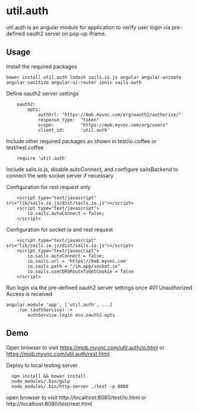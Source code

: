 # util.auth
util.auth is an angular module for application to verify user login via pre-defined oauth2 server on pop-up iframe. 

## Usage
Install the required packages
```
bower install util.auth lodash sails.io.js angular angular-animate angular-sanitize angular-ui-router ionic sails-auth
```

Define oauth2 server settings 
```
	oauth2:
		opts:
			authUrl: "https://mob.myvnc.com/org/oauth2/authorize/"
			response_type:	"token"
			scope:			"https://mob.myvnc.com/org/users"
			client_id:		'util.auth'
```

Include other required packages as shown in test/io.coffee or test/rest.coffee
```
	require 'util.auth'
```

Include sails.io.js, disable autoConnect, and configure sailsBackend to connect the web socket server if necessary

Configuration for rest request only
```
	<script type="text/javascript" src="lib/sails.io.js/dist/sails.io.js"></script>
	<script type="text/javascript">
		io.sails.autoConnect = false;
	</script>
```

Configuration for socket io and rest request
```
	<script type="text/javascript" src="lib/sails.io.js/dist/sails.io.js"></script>
	<script type="text/javascript">
		io.sails.autoConnect = false;
		io.sails.url = 'https://mob.myvnc.com'
		io.sails.path = "/im.app/socket.io"
		io.sails.useCORSRouteToGetCookie = false
	</script>
```

Run login via the pre-defined oauth2 server settings once 401 Unauthorized Access is received 
```
angular.module 'app', ['util.auth', ...]
	.run (authService) ->
		authService.login env.oauth2.opts
```

## Demo
Open browser to visit https://mob.myvnc.com/util.auth/io.html or https://mob.myvnc.com/util.auth/rest.html.

Deploy to local testing server
```
  npm install && bower install
  node_modules/.bin/gulp
  node_modules/.bin/http-server ./test -p 8080
```
open browser to visit http://localhost:8080/test/io.html or http://localhost:8080/test/rest.html
